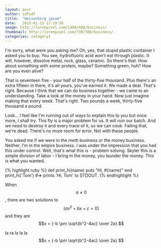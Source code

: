```yaml
---
layout: post
author: sdfsdf
title:  "Heisenberg ipsum"
date:   2015-01-15 17:19:56
image: http://lorempixel.com/1460/600/business/
thumbnail: http://lorempixel.com/730/300/business/
categories: category1
---
```

I'm sorry, what were you asking me? Oh, yes, that stupid plastic container I asked you to buy. You see, hydrofluoric acid won't eat through plastic. It will, however, dissolve metal, rock, glass, ceramic. So there's that. How about something with some protein, maybe? Something green, huh? How are you even alive?

That is seventeen five - your half of the thirty-five thousand. Plus there's an extra fifteen in there, it's all yours, you've earned it. We made a deal. That's right. Because I think that we can do business together - we came to an understanding. Take a look at the money in your hand. Now just imagine making that every week. That's right. Two pounds a week, thirty-five thousand a pound.

Look... I feel like I'm running out of ways to explain this to you but once more, I shall try. This fly is a major problem for us. It will ruin our batch. And we need to destroy it and every trace of it, so we can cook. Failing that, we're dead. There's no more room for error. Not with these people.

You asked me if we were in the meth business or the money business. Neither, I’m in the empire business. I was under the impression that you had this under control. Well, that's what this is - problem solving. Skyler this is a simple division of labor - I bring in the money, you launder the money. This is what you wanted.

{% highlight ruby %}
def print_hi(name)
  puts "Hi, #{name}"
end
print_hi('Tom')
#=> prints 'Hi, Tom' to STDOUT.
{% endhighlight %}

When $$a \ne 0$$, there are two solutions to $$(ax^2 + bx + c = 0)$$ and they are
$$x = {-b \pm \sqrt{b^2-4ac} \over 2a}.$$

la ra la la la $$x = {-b \pm \sqrt{b^2-4ac} \over 2a} $$
